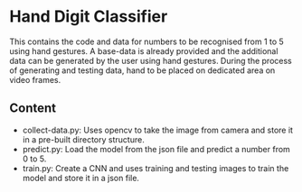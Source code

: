# Hand Digit Classifier
This contains the code and data for numbers to be recognised from 1 to 5 using hand gestures. A base-data is already provided and the additional data can be generated by the user using hand gestures. During the process of generating and testing data, hand to be placed on dedicated area on video frames.
## Content
* collect-data.py: Uses opencv to take the image from camera and store it in a pre-built directory structure.
* predict.py: Load the model from the json file and predict a number from 0 to 5.
* train.py: Create a CNN and uses training and testing images to train the model and store it in a json file.
